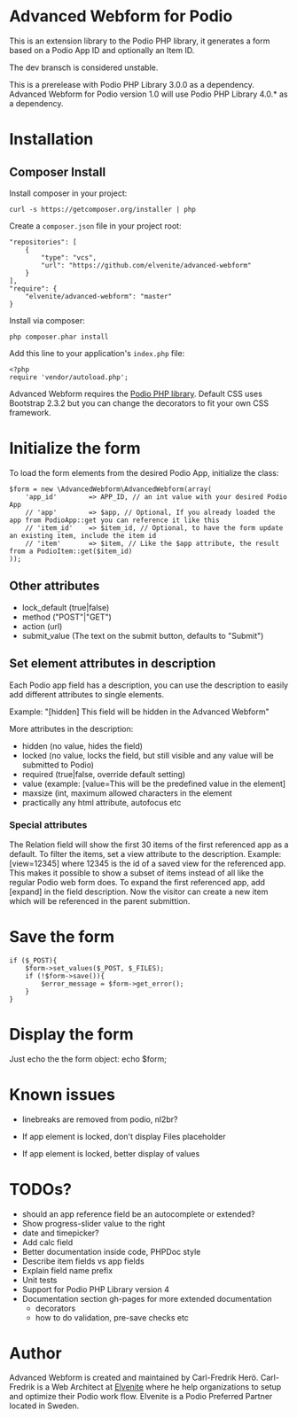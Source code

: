 # Advanced Webform for Podio
This is an extension library to the Podio PHP library, it generates a form based on a Podio App ID and optionally an Item ID.

The dev bransch is considered unstable.

This is a prerelease with Podio PHP Library 3.0.0 as a dependency. Advanced Webform for Podio version 1.0 will use Podio PHP Library 4.0.* as a dependency.

# Installation
## Composer Install

Install composer in your project:

    curl -s https://getcomposer.org/installer | php

Create a `composer.json` file in your project root:

    "repositories": [
        {
            "type": "vcs",
            "url": "https://github.com/elvenite/advanced-webform"
        }
    ],
    "require": {
        "elvenite/advanced-webform": "master"
    }

Install via composer:

    php composer.phar install

Add this line to your application's `index.php` file:

    <?php
    require 'vendor/autoload.php';

Advanced Webform requires the [Podio PHP library](https://github.com/podio/podio-php). Default CSS uses Bootstrap 2.3.2 but you can change the decorators to fit your own CSS framework.

# Initialize the form
To load the form elements from the desired Podio App, initialize the class:

    $form = new \AdvancedWebform\AdvancedWebform(array(
        'app_id'		=> APP_ID, // an int value with your desired Podio App
		// 'app'		=> $app, // Optional, If you already loaded the app from PodioApp::get you can reference it like this
        // 'item_id'	=> $item_id, // Optional, to have the form update an existing item, include the item id
		// 'item'		=> $item, // Like the $app attribute, the result from a PodioItem::get($item_id) 
    ));

## Other attributes

* lock_default (true|false)
* method ("POST"|"GET")
* action (url)
* submit_value (The text on the submit button, defaults to "Submit")

## Set element attributes in description
Each Podio app field has a description, you can use the description to easily add different attributes to single elements.

Example: "[hidden] This field will be hidden in the Advanced Webform"

More attributes in the description:

* hidden (no value, hides the field)
* locked (no value, locks the field, but still visible and any value will be submitted to Podio)
* required (true|false, override default setting)
* value (example: [value=This will be the predefined value in the element]
* maxsize (int, maximum allowed characters in the element
* practically any html attribute, autofocus etc

### Special attributes
The Relation field will show the first 30 items of the first referenced app as a default.
To filter the items, set a view attribute to the description. Example: [view=12345] where 12345 is the id of a saved view for the referenced app.
This makes it possible to show a subset of items instead of all like the regular Podio web form does.
To expand the first referenced app, add [expand] in the field description. Now the visitor can create a new item which will be referenced in the parent submittion.

# Save the form
	if ($_POST){
		$form->set_values($_POST, $_FILES);
		if (!$form->save()){
			$error_message = $form->get_error();
		}
	}

# Display the form
Just echo the the form object:
        echo $form;

# Known issues
* linebreaks are removed from podio, nl2br?

* If app element is locked, don't display Files placeholder

* If app element is locked, better display of values

# TODOs?
* should an app reference field be an autocomplete or extended?
* Show progress-slider value to the right
* date and timepicker?
* Add calc field
* Better documentation inside code, PHPDoc style
* Describe item fields vs app fields
* Explain field name prefix
* Unit tests
* Support for Podio PHP Library version 4
* Documentation section gh-pages for more extended documentation
    * decorators
    * how to do validation, pre-save checks etc

# Author
Advanced Webform is created and maintained by Carl-Fredrik Herö. Carl-Fredrik
is a Web Architect at [Elvenite](http://elvenite.com/) where he help
organizations to setup and optimize their Podio work flow. Elvenite is a Podio
Preferred Partner located in Sweden.